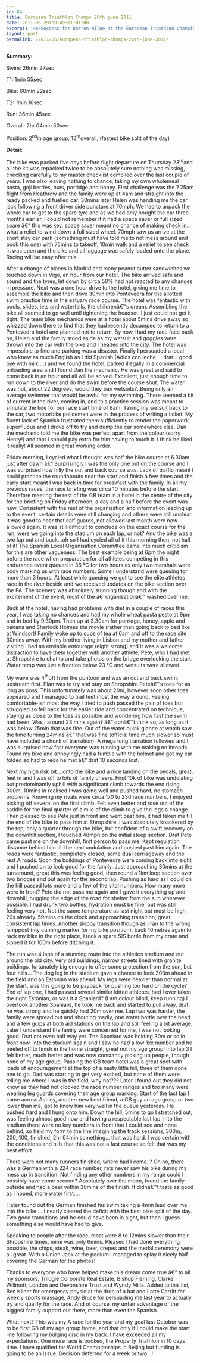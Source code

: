 ```yaml
---
id: 84
title: European Triathlon Champs 26th june 2011
date: 2011-06-29T09:49:11+01:00
excerpt: '<p>Success for Darren Milne at the European Triathlon Championships </p>'
layout: post
permalink: /2011/06/european-triathlon-champs-26th-june-2011/
---
```

**Summary:**

Swim: 26min 27sec

T1: 1min 55sec

Bike: 60min 22sec

T2: 1min 16sec

Run: 36min 45sec

Overall: 2hr 04min 50sec

Position: 2<sup>nd</sup>in age group, 13<sup>th</sup>overall, (fastest bike split of the day)

**Detail:**

The bike was packed five days before flight departure on Thursday 23<sup>rd</sup>and all the kit was repacked twice to be absolutely sure nothing was missing, checking carefully to my master checklist compiled over the last couple of years. I was also leaving nothing to chance, taking my own wholemeal pasta, goji berries, nuts, porridge and honey. First challenge was the 7.25am flight from Heathrow and the family were up at 4am and straight into the ready packed and fuelled car. 30mins later Helen was handing me the car jack following a front driver side puncture at 70mph. We had to unpack the whole car to get to the spare tyre and as we had only bought the car three months earlier, I could not remember if it had a space saver or full sized spare â€“ this was key, space saver meant no chance of making check in&#8230;what a relief to wind down a full sized wheel. 70mph saw us arrive at the short stay car park (something must have told me to not mess around and book this one) with 75mins to takeoff, 10min walk and a relief to see check in was open and the bike and all luggage was safely loaded onto the plane. Racing will be easy after this&#8230; 

After a change of planes in Madrid and many peanut butter sandwiches we touched down in Vigo, an hour from our hotel. The bike arrived safe and sound and the tyres, let down by circa 50% had not reacted to any changes in pressure. Next was a one hour drive to the hotel, giving me time to assemble the bike and then drive 30min into Pontevedra for the allotted swim practice time in the estuary race course. The hotel was fantastic with pools, slides, jets and waterfalls, the childrenâ€™s dream. Assembling the bike all seemed to go well until tightening the headset. I just could not get it tight. The team bike mechanics were at a hotel about 5mins drive away so whizzed down there to find that they had recently decamped to return to a Pontevedra hotel and planned not to return. By now I had my race face back on, Helen and the family stood aside as my wetsuit and goggles were thrown into the car with the bike and I headed into the city. The hotel was impossible to find and parking was a disaster. Finally I persuaded a local who knew as much English as I did Spanish (Adios con leche&#8230;. drat&#8230; good bye with milk&#8230;.) and we found the hotel, parked illegally in a commercial unloading area and I found Dan the mechanic. He was great and said to come back in an hour and all will be solved. Excellent, just enough time to run down to the river and do the swim before the course shut. The water was hot, about 22 degrees, would they ban wetsuits?..Being only an average swimmer that would be awful for my swimming. There seemed a bit of current in the river, coming in, and this practice session was meant to simulate the tide for our race start time of 8am. Taking my wetsuit back to the car, two motorbike policemen were in the process of writing a ticket. My fluent lack of Spanish frustrated them sufficiently to render the paperwork superfluous and I drove off to try and dump the car somewhere else. Dan the mechanic told me the bike was perfect apart from the colour (sorry Henry!) and that I should pay extra for him having to touch it. I think he liked it really! All seemed in great working order.

Friday morning, I cycled what I thought was half the bike course at 6.30am just after dawn â€“ Surprisingly I was the only one out on the course and I was surprised how hilly the out and back course was. Lack of traffic meant I could practice the roundabouts near the start and finish a few times and the early start meant I was back in time for breakfast with the family. In all my previous races, the race briefing was circa 10 minutes before the start. Therefore meeting the rest of the GB team in a hotel in the centre of the city for the briefing on Friday afternoon, a day and a half before the event was new. Consistent with the rest of the organisation and information leading up to the event, certain details were still changing and others were still unclear. It was good to hear that calf guards, not allowed last month were now allowed again. It was still difficult to conclude on the exact course for the run, were we going into the stadium on each lap, or not? And the bike was a two lap out and back&#8230;oh so I had cycled all of it this morning then, not half of it! The Spanish Local Organisation Committee came into much criticism for this are other vagueness. The best example being at 6pm the night before the race when preparation for all athletes competing in this endurance event queued in 36 °C for two hours as only two marshals were body marking us with race numbers. Some I understand were queuing for more than 3 hours. At least while queuing we got to see the elite athletes race in the river beside and we received updates on the bike section over the PA. The scenery was absolutely stunning though and with the excitement of the event, most of the â€˜organisationâ€™ washed over me.

Back at the hotel, having had problems with diet in a couple of races this year, I was taking no chances and had my whole wheat pasta pesto at 9pm and in bed by 9.30pm. Then up at 3.30am for porridge, honey, apple and banana and Sherlock Holmes the movie (rather than going back to bed like at Windsor)! Family woke up to cups of tea at 6am and off to the race site 30mins away. With my brother living in Lisbon and my mother and father visiting I had an enviable entourage (eight strong) and it was a welcome distraction to have them together with another athlete, Pete, who I had met at Shropshire to chat to and take photos on the bridge overlooking the start. Water temp was just a fraction below 23 °C and wetsuits were allowed.

My wave was 4<sup>th</sup>off from the pontoon and was an out and back swim, upstream first. Plan was to try and stay on Shropshire Peteâ€™s toes for as long as poss. This unfortunately was about 20m, however soon other toes appeared and I managed to trail feet most the way around. Feeling comfortable-ish most the way I tried to push passed the pair of toes but struggled so fell back for the easier ride and concentrated on technique, staying as close to the toes as possible and wondering how fast the swim had been. Was I around 23 mins again? â€“ donâ€™t think so, as long as it was below 25min that was fine. Out of the water quick glance at watch saw the time turning 24mins â€“ that was fine (official time much slower so must have included a chunk of transition). A mega long transition followed and I was surprised how fast everyone was running with me making no inroads. Found my bike and annoyingly had a fumble with the helmet and got my ear folded so had to redo helmet â€“ drat 10 seconds lost. 

Next my high risk bit&#8230;.onto the bike and a nice landing on the pedals, great, feet in and I was off to lots of family cheers. First 10k of bike was undulating but predominantly uphill with a significant climb towards the end rising 300m. 10mins in realised I was going well and pushed hard, no stomach problems. Knowing my rivals were circa 170 to 230 race numbers, I enjoyed picking off several on the first climb. Felt even better and rose out of the saddle for the final quarter of a mile of the climb to give the legs a change. Then pleased to see Pete just in front and went past him, it had taken me till the end of the bike to pass him at Shropshire. I was absolutely knackered by the top, only a quarter through the bike, but confident of a swift recovery on the downhill section, I touched 48mph on the initial steep section. Drat Pete came past me on the downhill, first person to pass me. Kept regulation distance behind him till the next undulation and pushed past him again. The roads were fantastic, completely closed, some dual carriageway and the rest A roads. Soon the buildings of Pontevedra were coming back into sight and I pushed on to look good for the family. Just approaching 30mins at the turnaround, great this was feeling good, then round a 1km loop section over two bridges and out again for the second lap. Pushing as hard as I could on the hill passed lots more and a few of the vital numbers. How many more were in front? Pete did not pass me again and I gave it everything up and downhill, hugging the edge of the road for shelter from the sun wherever possible. I had drunk two bottles, hydration must be fine, but was still feeling very hot. Not the same temperature as last night but must be high 20s already. 59mins on the clock and approaching transition, great, consistent lap times. Another sloppy transition though as I ran to the wrong lamppost (my cunning marker for my bike position), back 10metres again to rack my bike in the right place, I took a spare SIS bottle from my crate and sipped it for 100m before ditching it. 

The run was 4 laps of a stunning route into the athletics stadium and out around the old city. Very old buildings, narrow streets lined with granite buildings, fortunately big enough to offer some protection from the sun, but four hills&#8230; The dog leg in the stadium gave a chance to look 300m ahead in the field and an Estonian was ahead. My legs were heavier than normal at the start, was this going to be payback for pushing too hard on the cycle? End of lap one, I had passed several similar kitted athletes, had I over taken the right Estonian, or was it a Spaniard? (I am colour blind, keep running) I overtook another Spaniard, he took me back and started to pull away, drat, he was strong and he quickly had 20m over me. Lap two was harder, the family were spread out and shouting madly, one water bottle over the head and a few gulps at both aid stations on the lap and still feeling a bit average. Later I understand the family were concerned for me, I was not looking good. Drat not even half way yet. The Spaniard was holding 30m or so in front now. Into the stadium again and I saw he had a low 1xx number and he peeled off to finish in the home straight, great not my age group! Into lap 3 I felt better, much better and was now constantly picking up people, though none of my age group. Passing the GB team hotel was a great spot with loads of encouragement at the top of a nasty little hill, three of them done one to go. Dad was starting to get very excited, but none of them were telling me where I was in the field, why not??? Later I found out they did not know as they had not clocked the race number ranges and too many were wearing leg guards covering their age group marking. Start of the last lap I came across Ashley, another new best friend, a GB guy an age group or two lower than me, got to know him very well in the queue yesterday. He pushed hard and I hung onto him. Down the hill, 5mins to go I stretched out, was feeling almost good now and having a respectable last lap, into the stadium there were no key numbers in front that I could see and none behind, so held my form to the line imagining the track sessions, 300m, 200, 100, finished, 2hr 04min something&#8230; that was hard. I was certain with the conditions and hills that this was not a fast course so felt that was my best effort.

There were not many runners finished, where had I come..? Oh no, there was a German with a 224 race number, rats never saw his bike during my mess up in transition. Not finding any other numbers in my range could I possibly have come second? Absolutely over the moon, found the family outside and had a beer within 30mins of the finish. It didnâ€™t taste as good as I hoped, more water first&#8230;.

I later found out the German finished his swim taking a 4min lead over me into the bike&#8230;..I nearly cleared the deficit with the best bike split of the day. Two good transitions and he could have been in sight, but then I guess something else would have had to give.

Speaking to people after the race, most were 8 to 12mins slower than their Shropshire times, mine was only 6mins. Pleased I had done everything possible, the chips, steak, wine, beer, crepes and the medal ceremony were all great. With a Union Jack at the podium I managed to splay it nicely half covering the German for the photos!

Thanks to everyone who have helped make this dream come true â€“ to all my sponsors, Trilogie Corporate Real Estate, Bishop Fleming, Clarke Willmott, London and Devonshire Trust and Wyndy Milla. Added to this list, Ben Kilner for emergency physio at the drop of a hat and Lotte Carritt for weekly sports massage, Andy Bruce for persuading me last year to actually try and qualify for the race. And of course, my unfair advantage of the biggest family support out there, more than even the Spanish.

What next? This was my A race for the year and my goal last October was to be first GB of my age group home, and that only if I could make the start line following my bulging disc in my back. I have exceeded all my expectations. One more race is booked, the Property Triathlon in 10 days time. I have qualified for World Championships in Beijing but funding is going to be an issue. Decision deferred for a week or two&#8230;!</p>